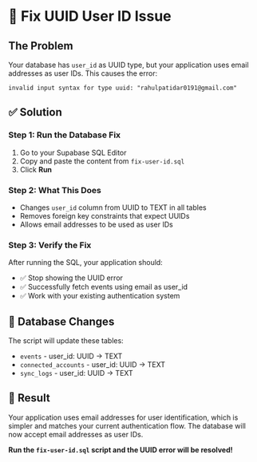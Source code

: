 # 🔧 Fix UUID User ID Issue

## The Problem
Your database has `user_id` as UUID type, but your application uses email addresses as user IDs. This causes the error:
```
invalid input syntax for type uuid: "rahulpatidar0191@gmail.com"
```

## ✅ Solution

### Step 1: Run the Database Fix
1. Go to your Supabase SQL Editor
2. Copy and paste the content from `fix-user-id.sql`
3. Click **Run**

### Step 2: What This Does
- Changes `user_id` column from UUID to TEXT in all tables
- Removes foreign key constraints that expect UUIDs
- Allows email addresses to be used as user IDs

### Step 3: Verify the Fix
After running the SQL, your application should:
- ✅ Stop showing the UUID error
- ✅ Successfully fetch events using email as user_id
- ✅ Work with your existing authentication system

## 🔧 Database Changes
The script will update these tables:
- `events` - user_id: UUID → TEXT
- `connected_accounts` - user_id: UUID → TEXT  
- `sync_logs` - user_id: UUID → TEXT

## 🎯 Result
Your application uses email addresses for user identification, which is simpler and matches your current authentication flow. The database will now accept email addresses as user IDs.

**Run the `fix-user-id.sql` script and the UUID error will be resolved!** 